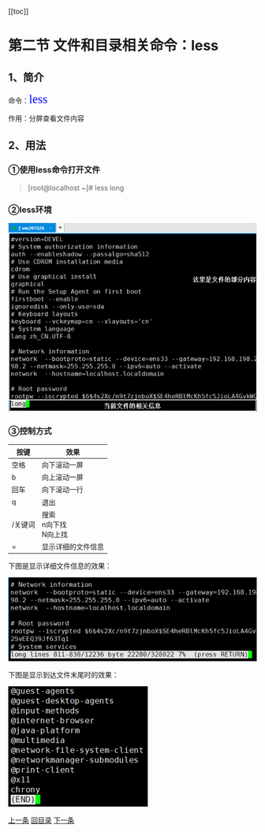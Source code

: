[[toc]]

# 第二节 文件和目录相关命令：less

## 1、简介

命令：<span style="color:blue;font-size:25px;font-family:consolas;">less</span>

作用：分屏查看文件内容



## 2、用法

### ①使用less命令打开文件

> [root@localhost ~]# less long



### ②less环境

![./images](./images/img035.png)



### ③控制方式

| 按键    | 效果                           |
| ------- | ------------------------------ |
| 空格    | 向下滚动一屏                   |
| b       | 向上滚动一屏                   |
| 回车    | 向下滚动一行                   |
| q       | 退出                           |
| /关键词 | 搜索<br />n向下找<br />N向上找 |
| =       | 显示详细的文件信息             |

下图是显示详细文件信息的效果：

![./images](./images/img036.png)

下图是显示到达文件末尾时的效果：

![./images](./images/img037.png)



[上一条](verse02-11-cat.html) [回目录](verse02-00-index.html) [下一条](verse02-13-tail.html)